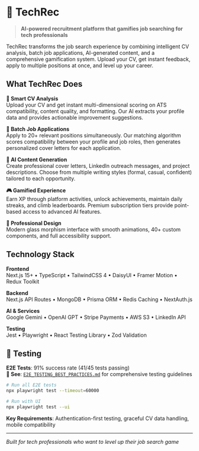 # 🚀 TechRec

> **AI-powered recruitment platform that gamifies job searching for tech professionals**

TechRec transforms the job search experience by combining intelligent CV analysis, batch job applications, AI-generated content, and a comprehensive gamification system. Upload your CV, get instant feedback, apply to multiple positions at once, and level up your career.

## What TechRec Does

**🤖 Smart CV Analysis**  
Upload your CV and get instant multi-dimensional scoring on ATS compatibility, content quality, and formatting. Our AI extracts your profile data and provides actionable improvement suggestions.

**🎯 Batch Job Applications**  
Apply to 20+ relevant positions simultaneously. Our matching algorithm scores compatibility between your profile and job roles, then generates personalized cover letters for each application.

**📝 AI Content Generation**  
Create professional cover letters, LinkedIn outreach messages, and project descriptions. Choose from multiple writing styles (formal, casual, confident) tailored to each opportunity.

**🎮 Gamified Experience**  
Earn XP through platform activities, unlock achievements, maintain daily streaks, and climb leaderboards. Premium subscription tiers provide point-based access to advanced AI features.

**🎨 Professional Design**  
Modern glass morphism interface with smooth animations, 40+ custom components, and full accessibility support.

## Technology Stack

**Frontend**  
Next.js 15+ • TypeScript • TailwindCSS 4 • DaisyUI • Framer Motion • Redux Toolkit

**Backend**  
Next.js API Routes • MongoDB • Prisma ORM • Redis Caching • NextAuth.js

**AI & Services**  
Google Gemini • OpenAI GPT • Stripe Payments • AWS S3 • LinkedIn API

**Testing**  
Jest • Playwright • React Testing Library • Zod Validation

## 🧪 Testing

**E2E Tests**: 91% success rate (41/45 tests passing)  
**📖 See**: [`E2E_TESTING_BEST_PRACTICES.md`](./E2E_TESTING_BEST_PRACTICES.md) for comprehensive testing guidelines

```bash
# Run all E2E tests
npx playwright test --timeout=60000

# Run with UI
npx playwright test --ui
```

**Key Requirements**: Authentication-first testing, graceful CV data handling, mobile compatibility

---

*Built for tech professionals who want to level up their job search game*
